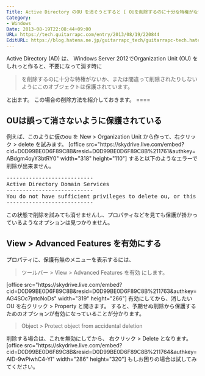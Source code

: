 ```yaml
---
Title: Active Directory のOU を消そうとすると [ OUを削除するのに十分な特権がないか、または間違って削除されたりしないようにこのオブジェクトは保護されています。]と表示される
Category:
- Windows
Date: 2013-08-19T22:08:44+09:00
URL: https://tech.guitarrapc.com/entry/2013/08/19/220844
EditURL: https://blog.hatena.ne.jp/guitarrapc_tech/guitarrapc-tech.hatenablog.com/atom/entry/11696248318757675884
---
```


<p>Active Directory (AD) は、 Windows Server 2012でOrganization Unit (OU) をしれっと作ると、不要になって消す時に</p>
<blockquote>を削除するのに十分な特権がないか、または間違って削除されたりしないようにこのオブジェクトは保護されています。</blockquote>
<p>と出ます。 この場合の削除方法を紹介しておきます。 ====</p>
<h2>OUは誤って消さないように保護されている</h2>
<p>例えば、このように仮のou を New &gt; Organization Unit から作って、右クリック &gt; delete を試みます。 [office src="https://skydrive.live.com/embed?cid=D0D99BE0D6F89C8B&amp;resid=D0D99BE0D6F89C8B%211761&amp;authkey=ABdgm4oyY3btRY0" width="318" height="110"] すると以下のようなエラーで削除が出来ません。</p>
<pre class="brush: powershell">---------------------------
Active Directory Domain Services
---------------------------
You do not have sufficient privileges to delete ou, or this object is protected from accidental deletion.
---------------------------
</pre>
<p>この状態で削除を試みても消せませんし、プロパティなどを見ても保護が掛かっているようなオプションは見つかりません。</p>
<h2>View &gt; Advanced Features を有効にする</h2>
<p>プロパティに、保護有無のメニューを表示するには、</p>
<blockquote>ツールバー &gt; View &gt; Advanced Features を有効 にします。</blockquote>
<p>[office src="https://skydrive.live.com/embed?cid=D0D99BE0D6F89C8B&amp;resid=D0D99BE0D6F89C8B%211763&amp;authkey=AG4SOc7jntcNoDs" width="319" height="266"] 有効にしてから、消したい OU を右クリック &gt; Property と開きます。 すると、予期せぬ削除から保護するためのオプションが有効になっていることが分かります。</p>
<blockquote>Object &gt; Protect object from accidental deletion</blockquote>
<p>削除する場合は、これを無効にしてから、 右クリック &gt; Delete となります。 [office src="https://skydrive.live.com/embed?cid=D0D99BE0D6F89C8B&amp;resid=D0D99BE0D6F89C8B%211764&amp;authkey=AID-9wPiwhC4-YI" width="286" height="320"] もしお困りの場合は試してみてください。</p>
